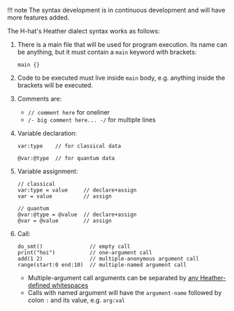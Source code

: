 

!!! note
    The syntax development is in continuous development and will have more features added.


The H-hat's Heather dialect syntax works as follows:

1. There is a main file that will be used for program execution. Its name can be anything, but it must contain a `main` keyword with brackets:

    ```
    main {}
    ```

2. Code to be executed must live inside `main` body, e.g. anything inside the brackets will be executed.
3. Comments are:
    - `// comment here` for oneliner
    - `/- big comment here... -/` for multiple lines
4. Variable declaration:
   ```
   var:type    // for classical data

   @var:@type  // for quantum data
   ```
5. Variable assignment:
   ```
   // classical
   var:type = value     // declare+assign
   var = value          // assign

   // quantum
   @var:@type = @value  // declare+assign
   @var = @value        // assign
   ```
6. Call:
   ```
   do_smt()               // empty call
   print("hoi")           // one-argument call
   add(1 2)               // multiple-anonymous argument call
   range(start:0 end:10)  // multiple-named argument call
   ```
    - Multiple-argument call arguments can be separated by [any Heather-defined whitespaces](index.md#features)
    - Calls with named argument will have the `argument-name` followed by colon `:` and its value, e.g. `arg:val`
